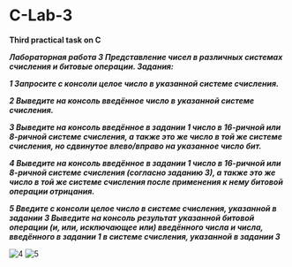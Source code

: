 # C-Lab-3
<strong>Third practical task on C</strong>

<i><b>Лабораторная работа 3 Представление чисел в различных системах счисления и битовые
операции.
Задания:

1
Запросите с консоли целое число в указанной системе счисления.

2
Выведите на консоль введённое число в указанной системе счисления.

3
Выведите на консоль введённое в задании 1 число в 16-ричной или 8-ричной системе
счисления, а также это же число в той же системе счисления, но сдвинутое влево/вправо
на указанное число бит.

4
Выведите на консоль введённое в задании 1 число в 16-ричной или 8-ричной системе
счисления (согласно заданию 3), а также это же число в той же системе счисления после
применения к нему битовой операции отрицания.

5
Введите с консоли целое число в системе счисления, указанной в задании 3 Выведите на
консоль результат указанной битовой операции (и, или, исключающее или) введённого
числа и числа, введённого в задании 1 в системе счисления, указанной в задании 3</b></i>

![4](https://user-images.githubusercontent.com/94011547/190337711-4e954520-e10a-4611-871a-71f21d629bf0.PNG)
![5](https://user-images.githubusercontent.com/94011547/190337737-a96a0923-81c7-43f5-bfff-e632c3c869de.PNG)
